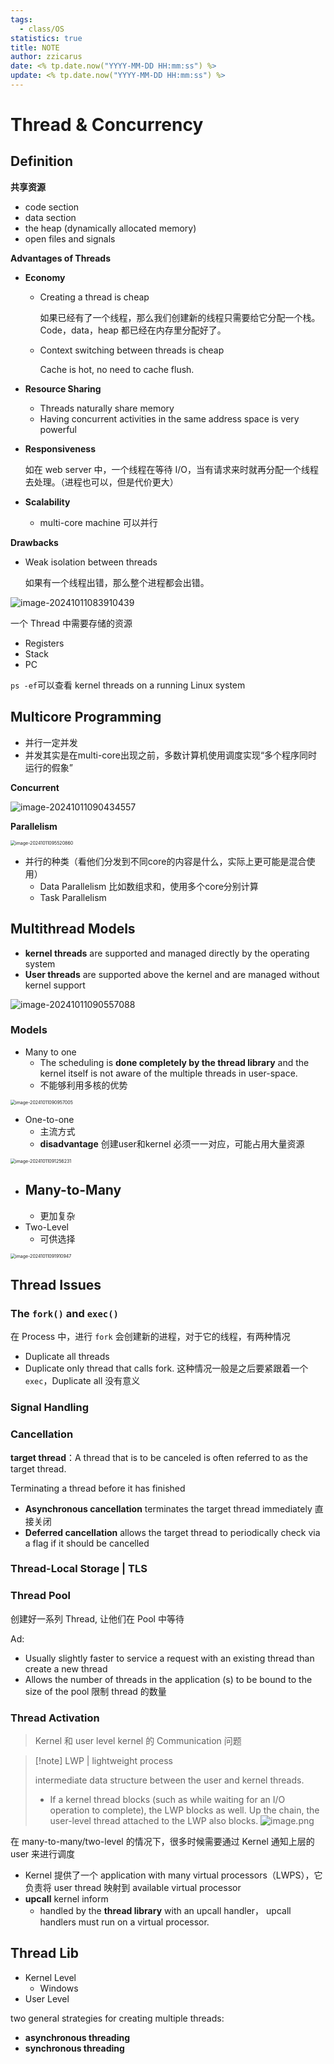 ```yaml
---
tags:
  - class/OS
statistics: true
title: NOTE
author: zzicarus
date: <% tp.date.now("YYYY-MM-DD HH:mm:ss") %>
update: <% tp.date.now("YYYY-MM-DD HH:mm:ss") %>
---
```


# Thread & Concurrency

## Definition

**共享资源**

- code section
- data section
- the heap (dynamically allocated memory)
- open files and signals

**Advantages of Threads**

- **Economy**
	- Creating a thread is cheap

		如果已经有了一个线程，那么我们创建新的线程只需要给它分配一个栈。Code，data，heap 都已经在内存里分配好了。

	- Context switching between threads is cheap

		Cache is hot, no need to cache flush. 

- **Resource Sharing** 
	- Threads naturally share memory
	- Having concurrent activities in the same address space is very powerful
- **Responsiveness**

	如在 web server 中，一个线程在等待 I/O，当有请求来时就再分配一个线程去处理。（进程也可以，但是代价更大）

- **Scalability**
	- multi-core machine 可以并行

**Drawbacks**

- Weak isolation between threads

	如果有一个线程出错，那么整个进程都会出错。

![image-20241011083910439](https://zzh-pic-for-self.oss-cn-hangzhou.aliyuncs.com/img/202410110839636.png)

一个 Thread 中需要存储的资源

- Registers
- Stack
- PC

`ps -ef`可以查看 kernel threads on a running Linux system

## Multicore Programming

- 并行一定并发
- 并发其实是在multi-core出现之前，多数计算机使用调度实现“多个程序同时运行的假象”

**Concurrent**

![image-20241011090434557](https://zzh-pic-for-self.oss-cn-hangzhou.aliyuncs.com/img/202410110904669.png)

**Parallelism**

<img src="https://zzh-pic-for-self.oss-cn-hangzhou.aliyuncs.com/img/202410110955927.png" alt="image-20241011095520860" style="zoom:50%;" />

- 并行的种类（看他们分发到不同core的内容是什么，实际上更可能是混合使用）
	- Data Parallelism 比如数组求和，使用多个core分别计算
	- Task Parallelism  

## Multithread Models

- **kernel threads** are supported and managed directly by the operating system
- **User threads** are supported above the kernel and are managed without kernel support

![image-20241011090557088](https://zzh-pic-for-self.oss-cn-hangzhou.aliyuncs.com/img/202410110905149.png)

### Models

- Many to one
	- The scheduling is **done completely by the thread library** and the kernel itself is not aware of the multiple threads in user-space.
	- 不能够利用多核的优势

<img src="https://zzh-pic-for-self.oss-cn-hangzhou.aliyuncs.com/img/202410110909111.png" alt="image-20241011090957005" style="zoom:50%;" />



- One-to-one
	- 主流方式
	- **disadvantage** 创建user和kernel 必须一一对应，可能占用大量资源

<img src="https://zzh-pic-for-self.oss-cn-hangzhou.aliyuncs.com/img/202410110912307.png" alt="image-20241011091256231" style="zoom:50%;" />

- Many-to-Many
	- 
	- 更加复杂
- Two-Level
	- 可供选择

<img src="https://zzh-pic-for-self.oss-cn-hangzhou.aliyuncs.com/img/202410110919051.png" alt="image-20241011091910947" style="zoom:50%;" />

## Thread Issues

### The `fork()` and `exec()`

在 Process 中，进行 `fork` 会创建新的进程，对于它的线程，有两种情况

- Duplicate all threads
- Duplicate only thread that calls fork. 这种情况一般是之后要紧跟着一个 `exec`，Duplicate all 没有意义

### Signal Handling

### Cancellation

**target thread**：A thread that is to be canceled is often referred to as the target thread.

Terminating a thread before it has finished

- **Asynchronous cancellation** terminates the target thread  immediately 直接关闭
- **Deferred cancellation** allows the target thread to periodically check via a flag if it should be cancelled

### Thread-Local Storage | TLS

### Thread Pool

创建好一系列 Thread, 让他们在 Pool 中等待

Ad:

- Usually slightly faster to service a request with an existing thread than create a new thread
- Allows the number of threads in the application (s) to be bound to the size of the pool 限制 thread 的数量

### Thread Activation

>Kernel 和 user level kernel 的 Communication 问题

>[!note] LWP | lightweight process
>
>intermediate data structure between the user and kernel threads.
>- If a kernel thread blocks (such as while waiting for an I/O operation to complete), the LWP blocks as well. Up the chain, the user-level thread attached to the LWP also blocks. 
>![image.png](https://zzh-pic-for-self.oss-cn-hangzhou.aliyuncs.com/img/202410181816919.png)

在 many-to-many/two-level 的情况下，很多时候需要通过 Kernel 通知上层的 user 来进行调度

- Kernel 提供了一个 application with many virtual processors（LWPS），它负责将 user thread 映射到 available virtual processor
- **upcall**  kernel inform 
	- handled by the **thread library** with an upcall handler， upcall handlers must run on a virtual processor.

## Thread Lib

- Kernel Level 
	- Windows
- User Level

two general strategies for creating multiple threads:

- **asynchronous threading** 
- **synchronous threading**
